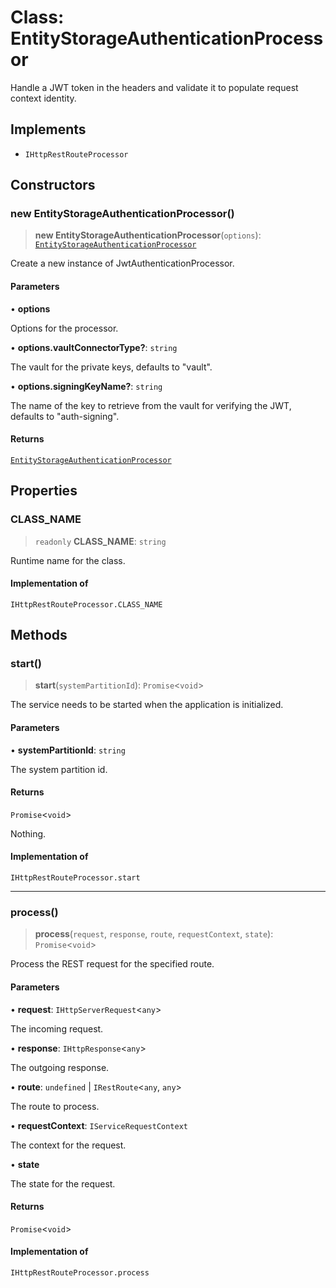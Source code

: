 # Class: EntityStorageAuthenticationProcessor

Handle a JWT token in the headers and validate it to populate request context identity.

## Implements

- `IHttpRestRouteProcessor`

## Constructors

### new EntityStorageAuthenticationProcessor()

> **new EntityStorageAuthenticationProcessor**(`options`): [`EntityStorageAuthenticationProcessor`](EntityStorageAuthenticationProcessor.md)

Create a new instance of JwtAuthenticationProcessor.

#### Parameters

• **options**

Options for the processor.

• **options.vaultConnectorType?**: `string`

The vault for the private keys, defaults to "vault".

• **options.signingKeyName?**: `string`

The name of the key to retrieve from the vault for verifying the JWT, defaults to "auth-signing".

#### Returns

[`EntityStorageAuthenticationProcessor`](EntityStorageAuthenticationProcessor.md)

## Properties

### CLASS\_NAME

> `readonly` **CLASS\_NAME**: `string`

Runtime name for the class.

#### Implementation of

`IHttpRestRouteProcessor.CLASS_NAME`

## Methods

### start()

> **start**(`systemPartitionId`): `Promise`\<`void`\>

The service needs to be started when the application is initialized.

#### Parameters

• **systemPartitionId**: `string`

The system partition id.

#### Returns

`Promise`\<`void`\>

Nothing.

#### Implementation of

`IHttpRestRouteProcessor.start`

***

### process()

> **process**(`request`, `response`, `route`, `requestContext`, `state`): `Promise`\<`void`\>

Process the REST request for the specified route.

#### Parameters

• **request**: `IHttpServerRequest`\<`any`\>

The incoming request.

• **response**: `IHttpResponse`\<`any`\>

The outgoing response.

• **route**: `undefined` \| `IRestRoute`\<`any`, `any`\>

The route to process.

• **requestContext**: `IServiceRequestContext`

The context for the request.

• **state**

The state for the request.

#### Returns

`Promise`\<`void`\>

#### Implementation of

`IHttpRestRouteProcessor.process`
